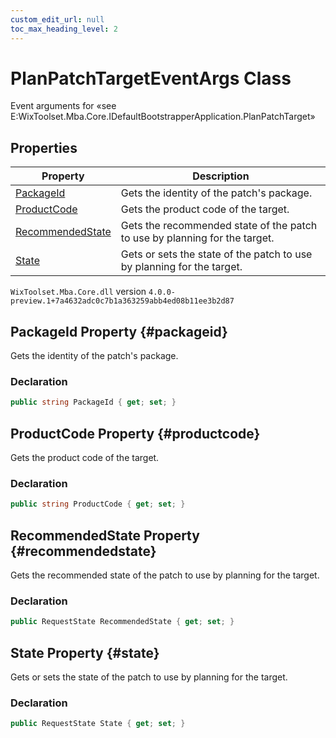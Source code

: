 ```yaml
---
custom_edit_url: null
toc_max_heading_level: 2
---
```

# PlanPatchTargetEventArgs Class
Event arguments for «see E:WixToolset.Mba.Core.IDefaultBootstrapperApplication.PlanPatchTarget» 
## Properties
| Property | Description |
| ------ | ----------- |
| [PackageId](#packageid) | Gets the identity of the patch's package. |
| [ProductCode](#productcode) | Gets the product code of the target. |
| [RecommendedState](#recommendedstate) | Gets the recommended state of the patch to use by planning for the target. |
| [State](#state) | Gets or sets the state of the patch to use by planning for the target. |
`WixToolset.Mba.Core.dll` version `4.0.0-preview.1+7a4632adc0c7b1a363259abb4ed08b11ee3b2d87`
## PackageId Property {#packageid}
Gets the identity of the patch's package.
### Declaration
```cs
public string PackageId { get; set; } 
```
## ProductCode Property {#productcode}
Gets the product code of the target.
### Declaration
```cs
public string ProductCode { get; set; } 
```
## RecommendedState Property {#recommendedstate}
Gets the recommended state of the patch to use by planning for the target.
### Declaration
```cs
public RequestState RecommendedState { get; set; } 
```
## State Property {#state}
Gets or sets the state of the patch to use by planning for the target.
### Declaration
```cs
public RequestState State { get; set; } 
```
